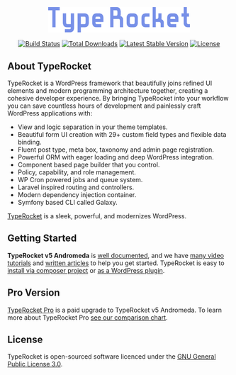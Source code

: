 <p align="center"><a href="https://typerocket.com" target="_blank"><img src="https://raw.githubusercontent.com/TypeRocket/art/main/wordmark/typerocket.svg" width="320"></a></p>

<p align="center">
<a href="https://travis-ci.org/TypeRocket/core"><img src="https://travis-ci.org/TypeRocket/core.svg?branch=main" alt="Build Status"></a>
<a href="https://packagist.org/packages/typerocket/core"><img src="https://img.shields.io/packagist/dt/typerocket/core" alt="Total Downloads"></a>
<a href="https://packagist.org/packages/typerocket/core"><img src="https://img.shields.io/packagist/v/typerocket/core" alt="Latest Stable Version"></a>
<a href="https://packagist.org/packages/typerocket/core"><img src="https://img.shields.io/packagist/l/typerocket/core" alt="License"></a>
</p>

## About TypeRocket

TypeRocket is a WordPress framework that beautifully joins refined UI elements and modern programming architecture together, creating a cohesive developer experience. By bringing TypeRocket into your workflow you can save countless hours of development and painlessly craft WordPress applications with: 

- View and logic separation in your theme templates.
- Beautiful form UI creation with 29+ custom field types and flexible data binding.
- Fluent post type, meta box, taxonomy and admin page registration.
- Powerful ORM with eager loading and deep WordPress integration.
- Component based page builder that you control.
- Policy, capability, and role management.
- WP Cron powered jobs and queue system.
- Laravel inspired routing and controllers.
- Modern dependency injection container.
- Symfony based CLI called Galaxy.

[TypeRocket](https://typerocket.com/) is a sleek, powerful, and modernizes WordPress.

## Getting Started

**TypeRocket v5 Andromeda** is [well documented](https://typerocket.com/docs/v5/), and we have [many video tutorials](https://www.youtube.com/watch?v=wRH8R9MOO7I&list=PLh6jokL0yBPR1J7Gb4RksF3ao7r4agY9x) and [written articles](https://typerocket.com/getting-started/) to help you get started. TypeRocket is easy to [install via composer project](https://typerocket.com/docs/v5/composer-install/) or [as a WordPress plugin](https://typerocket.com/docs/v5/plugin-install/).

## Pro Version

[TypeRocket Pro](https://typerocket.com/pricing/) is a paid upgrade to TypeRocket v5 Andromeda. To learn more about TypeRocket Pro [see our comparison chart](https://typerocket.com/compare-versions/).

## License

TypeRocket is open-sourced software licenced under the [GNU General Public License 3.0](https://www.gnu.org/licenses/gpl-3.0.en.html).
